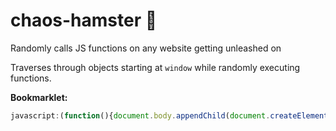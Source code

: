 # chaos-hamster :hamster:
Randomly calls JS functions on any website getting unleashed on

Traverses through objects starting at `window` while randomly executing functions.

**Bookmarklet:**  
````js
javascript:(function(){document.body.appendChild(document.createElement('script')).src='https://randombyte.github.io//chaos-hamster/hamster.js';})();
`````
